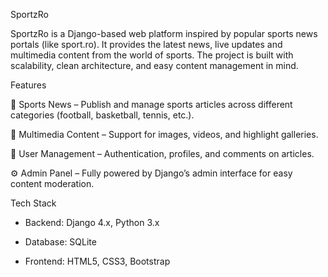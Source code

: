 SportzRo

SportzRo is a Django-based web platform inspired by popular sports news portals (like sport.ro). It provides the latest news, live updates and multimedia content from the world of sports. The project is built with scalability, clean architecture, and easy content management in mind.

Features

📰 Sports News – Publish and manage sports articles across different categories (football, basketball, tennis, etc.).

🎥 Multimedia Content – Support for images, videos, and highlight galleries.

👤 User Management – Authentication, profiles, and comments on articles.

⚙️ Admin Panel – Fully powered by Django’s admin interface for easy content moderation.

Tech Stack

- Backend: Django 4.x, Python 3.x

- Database: SQLite 

- Frontend: HTML5, CSS3, Bootstrap
